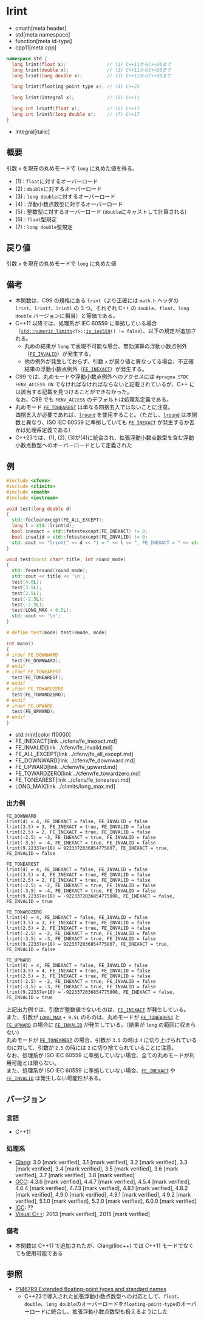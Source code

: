 # lrint
* cmath[meta header]
* std[meta namespace]
* function[meta id-type]
* cpp11[meta cpp]

```cpp
namespace std {
  long lrint(float x);               // (1) C++11からC++20まで
  long lrint(double x);              // (2) C++11からC++20まで
  long lrint(long double x);         // (3) C++11からC++20まで

  long lrint(floating-point-type x); // (4) C++23

  long lrint(Integral x);            // (5) C++11

  long int lrintf(float x);          // (6) C++17
  long int lrintl(long double x);    // (7) C++17
}
```
* Integral[italic]

## 概要
引数 `x` を現在の丸めモードで `long` に丸めた値を得る。

- (1) : `float`に対するオーバーロード
- (2) : `double`に対するオーバーロード
- (3) : `long double`に対するオーバーロード
- (4) : 浮動小数点数型に対するオーバーロード
- (5) : 整数型に対するオーバーロード (`double`にキャストして計算される)
- (6) : `float`型規定
- (7) : `long double`型規定


## 戻り値
引数 `x` を現在の丸めモードで `long` に丸めた値


## 備考
- 本関数は、C99 の規格にある `lrint`（より正確には `math.h` ヘッダの `lrint`、`lrintf`、`lrintl` の 3 つ。それぞれ C++ の `double`、`float`、`long double` バージョンに相当）と等価である。
- C++11 以降では、処理系が IEC 60559 に準拠している場合（[`std::numeric_limits`](../limits/numeric_limits.md)`<T>::`[`is_iec559`](../limits/numeric_limits/is_iec559.md)`() != false`）、以下の規定が追加される。
    - 丸めの結果が `long` で表現不可能な場合、無効演算の浮動小数点例外（[`FE_INVALID`](../cfenv/fe_invalid.md)）が発生する。
    - 他の例外が発生しておらず、引数 `x` が戻り値と異なってる場合、不正確結果の浮動小数点例外（[`FE_INEXACT`](../cfenv/fe_inexact.md)）が発生する。
- C99 では、丸めモードや浮動小数点例外へのアクセスには `#pragma STDC FENV_ACCESS ON` でなければなければならないと記載されているが、C++ には該当する記載を見つけることができなかった。  
    なお、C99 でも `FENV_ACCESS` のデフォルトは処理系定義である。
- 丸めモード [`FE_TONEAREST`](../cfenv/fe_tonearest.md) は単なる四捨五入ではないことに注意。  
    四捨五入が必要であれば、[`lround`](lround.md) を使用すること。（ただし、[`lround`](lround.md) は本関数と異なり、ISO IEC 60559 に準拠していても [`FE_INEXACT`](../cfenv/fe_inexact.md) が発生するか否かは処理系定義である）  
- C++23では、(1), (2), (3)が(4)に統合され、拡張浮動小数点数型を含む浮動小数点数型へのオーバーロードとして定義された


## 例
```cpp example
#include <cfenv>
#include <climits>
#include <cmath>
#include <iostream>

void test(long double d)
{
  std::feclearexcept(FE_ALL_EXCEPT);
  long l = std::lrint(d);
  bool inexact = std::fetestexcept(FE_INEXACT) != 0;
  bool invalid = std::fetestexcept(FE_INVALID) != 0;
  std::cout << "lrint(" << d << ") = " << l << ", FE_INEXACT = " << std::boolalpha << inexact << ", FE_INVALID = " << invalid << '\n';
}

void test(const char* title, int round_mode)
{
  std::fesetround(round_mode);
  std::cout << title << '\n';
  test(4.0L);
  test(3.5L);
  test(2.5L);
  test(-2.5L);
  test(-3.5L);
  test(LONG_MAX + 0.5L);
  std::cout << '\n';
}

# define test(mode) test(#mode, mode)

int main()
{
# ifdef FE_DOWNWARD
  test(FE_DOWNWARD);
# endif
# ifdef FE_TONEAREST
  test(FE_TONEAREST);
# endif
# ifdef FE_TOWARDZERO
  test(FE_TOWARDZERO);
# endif
# ifdef FE_UPWARD
  test(FE_UPWARD);
# endif
}
```
* std::lrint[color ff0000]
* FE_INEXACT[link ../cfenv/fe_inexact.md]
* FE_INVALID[link ../cfenv/fe_invalid.md]
* FE_ALL_EXCEPT[link ../cfenv/fe_all_except.md]
* FE_DOWNWARD[link ../cfenv/fe_downward.md]
* FE_UPWARD[link ../cfenv/fe_upward.md]
* FE_TOWARDZERO[link ../cfenv/fe_towardzero.md]
* FE_TONEAREST[link ../cfenv/fe_tonearest.md]
* LONG_MAX[link ../climits/long_max.md]

### 出力例
```
FE_DOWNWARD
lrint(4) = 4, FE_INEXACT = false, FE_INVALID = false
lrint(3.5) = 3, FE_INEXACT = true, FE_INVALID = false
lrint(2.5) = 2, FE_INEXACT = true, FE_INVALID = false
lrint(-2.5) = -3, FE_INEXACT = true, FE_INVALID = false
lrint(-3.5) = -4, FE_INEXACT = true, FE_INVALID = false
lrint(9.22337e+18) = 9223372036854775807, FE_INEXACT = true, FE_INVALID = false

FE_TONEAREST
lrint(4) = 4, FE_INEXACT = false, FE_INVALID = false
lrint(3.5) = 4, FE_INEXACT = true, FE_INVALID = false
lrint(2.5) = 2, FE_INEXACT = true, FE_INVALID = false
lrint(-2.5) = -2, FE_INEXACT = true, FE_INVALID = false
lrint(-3.5) = -4, FE_INEXACT = true, FE_INVALID = false
lrint(9.22337e+18) = -9223372036854775808, FE_INEXACT = false, FE_INVALID = true

FE_TOWARDZERO
lrint(4) = 4, FE_INEXACT = false, FE_INVALID = false
lrint(3.5) = 3, FE_INEXACT = true, FE_INVALID = false
lrint(2.5) = 2, FE_INEXACT = true, FE_INVALID = false
lrint(-2.5) = -2, FE_INEXACT = true, FE_INVALID = false
lrint(-3.5) = -3, FE_INEXACT = true, FE_INVALID = false
lrint(9.22337e+18) = 9223372036854775807, FE_INEXACT = true, FE_INVALID = false

FE_UPWARD
lrint(4) = 4, FE_INEXACT = false, FE_INVALID = false
lrint(3.5) = 4, FE_INEXACT = true, FE_INVALID = false
lrint(2.5) = 3, FE_INEXACT = true, FE_INVALID = false
lrint(-2.5) = -2, FE_INEXACT = true, FE_INVALID = false
lrint(-3.5) = -3, FE_INEXACT = true, FE_INVALID = false
lrint(9.22337e+18) = -9223372036854775808, FE_INEXACT = false, FE_INVALID = true

```

上記出力例では、引数が整数値でないものは、[`FE_INEXACT`](../cfenv/fe_inexact.md) が発生している。  
また、引数が [`LONG_MAX`](../climits/long_max.md) `+ 0.5L` のものは、丸めモードが [`FE_TONEAREST`](../cfenv/fe_tonearest.md) と [`FE_UPWARD`](../cfenv/fe_upward.md) の場合に [`FE_INVALID`](../cfenv/fe_invalid.md) が発生している。（結果が `long` の範囲に収まらない）  
丸めモードが [`FE_TONEAREST`](../cfenv/fe_tonearest.md) の場合、引数が `3.5` の時は `4` に切り上げられているのに対して、引数が `2.5` の時には `2` に切り捨てられていることに注意。  
なお、処理系が ISO IEC 60559 に準拠していない場合、全ての丸めモードが利用可能とは限らない。  
また、処理系が ISO IEC 60559 に準拠していない場合、[`FE_INEXACT`](../cfenv/fe_inexact.md) や [`FE_INVALID`](../cfenv/fe_invalid.md) は発生しない可能性がある。


## バージョン
### 言語
- C++11

### 処理系
- [Clang](/implementation.md#clang): 3.0 [mark verified], 3.1 [mark verified], 3.2 [mark verified], 3.3 [mark verified], 3.4 [mark verified], 3.5 [mark verified], 3.6 [mark verified], 3.7 [mark verified], 3.8 [mark verified]
- [GCC](/implementation.md#gcc): 4.3.6 [mark verified], 4.4.7 [mark verified], 4.5.4 [mark verified], 4.6.4 [mark verified], 4.7.3 [mark verified], 4.8.1 [mark verified], 4.8.2 [mark verified], 4.9.0 [mark verified], 4.9.1 [mark verified], 4.9.2 [mark verified], 5.1.0 [mark verified], 5.2.0 [mark verified], 6.0.0 [mark verified]
- [ICC](/implementation.md#icc): ??
- [Visual C++](/implementation.md#visual_cpp): 2013 [mark verified], 2015 [mark verified]

### 備考
- 本関数は C++11 で追加されたが、Clang(libc++) では C++11 モードでなくても使用可能である


## 参照
- [P1467R9 Extended floating-point types and standard names](https://www.open-std.org/jtc1/sc22/wg21/docs/papers/2022/p1467r9.html)
    - C++23で導入された拡張浮動小数点数型への対応として、`float`、`double`、`long double`のオーバーロードを`floating-point-type`のオーバーロードに統合し、拡張浮動小数点数型も扱えるようにした
